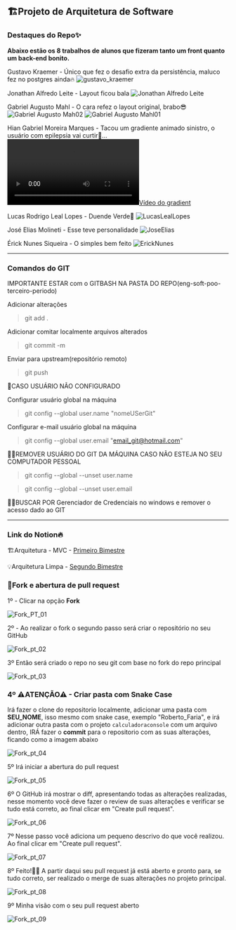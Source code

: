## 🏗Projeto de Arquitetura de Software

### Destaques do Repo✨

**Abaixo estão os 8 trabalhos de alunos que fizeram tanto um front quanto um back-end bonito.**

Gustavo Kraemer - Único que fez o desafio extra da persistência, maluco fez no postgres ainda🔥
![gustavo_kraemer](https://github.com/Sandrolaxx/eng-soft-arch-quarto-periodo-turma-c/assets/61207420/2da51ac0-282f-4a10-acb1-7ff35d389825)

Jonathan Alfredo Leite - Layout ficou bala
![Jonathan Alfredo Leite](https://github.com/Sandrolaxx/eng-soft-arch-quarto-periodo-turma-c/assets/61207420/ddde5b6a-4b05-406f-8615-c40683a38034)

Gabriel Augusto Mahl - O cara refez o layout original, brabo😎
![Gabriel Augusto Mah02](https://github.com/Sandrolaxx/eng-soft-arch-quarto-periodo-turma-c/assets/61207420/32654caf-f7c8-49eb-ab8e-92ebb1630702)
![Gabriel Augusto Mahl01](https://github.com/Sandrolaxx/eng-soft-arch-quarto-periodo-turma-c/assets/61207420/85ee85fe-e23f-44be-abde-b4ebde7a6649)

Hian Gabriel Moreira Marques -  Tacou um gradiente animado sinistro, o usuário com epilepsia vai curtir🤣...
[![Vídeo do gradient](https://github-production-user-asset-6210df.s3.amazonaws.com/61207420/270204104-510cf61e-5705-4677-9322-8cca86526258.mp4)](https://github-production-user-asset-6210df.s3.amazonaws.com/61207420/270204104-510cf61e-5705-4677-9322-8cca86526258.mp4)

Lucas Rodrigo Leal Lopes - Duende Verde🎃
![LucasLealLopes](https://github.com/Sandrolaxx/eng-soft-arch-quarto-periodo-turma-c/assets/61207420/afa216c3-570b-4346-b8a1-3d19786b75d4)

José Elias Molineti - Esse teve personalidade
![JoseElias](https://github.com/Sandrolaxx/eng-soft-arch-quarto-periodo-turma-c/assets/61207420/6e9949a7-d451-4878-adb5-1b98618b104f)

Érick Nunes Siqueira - O simples bem feito
![ErickNunes](https://github.com/Sandrolaxx/eng-soft-arch-quarto-periodo-turma-c/assets/61207420/85a40056-8560-4b39-8a31-3163d5e26aad)

---

### Comandos do GIT

IMPORTANTE ESTAR com o GITBASH NA PASTA DO REPO(eng-soft-poo-terceiro-periodo)

Adicionar alterações
> git add .

Adicionar comitar localmente arquivos alterados
> git commit -m

Enviar para upstream(repositório remoto)
> git push

🚧CASO USUÁRIO NÃO CONFIGURADO

Configurar usuário global na máquina
> git config --global user.name "nomeUSerGit"

Configurar e-mail usuário global na máquina
> git config --global user.email "email_git@hotmail.com"

🚧🚧REMOVER USUÁRIO DO GIT DA MÁQUINA CASO NÃO ESTEJA NO SEU COMPUTADOR PESSOAL

> git config --global --unset user.name

> git config --global --unset user.email

🚧🚧BUSCAR POR Gerenciador de Credenciais no windows e remover o acesso dado ao GIT

---

### Link do Notion🔥

🏗Arquitetura - MVC - [Primeiro Bimestre](https://maze-leaf-ed4.notion.site/Primeiro-Bimestre-013e0180341e4a73b3ba2d1768fca330?pvs=4)

💡Arquitetura Limpa - [Segundo Bimestre](https://maze-leaf-ed4.notion.site/Segundo-Bimestre-5db57c6301db4170aa0f5e5ca0efe79c?pvs=4)

### 🍴Fork e abertura de pull request

1º - Clicar na opção **Fork**

![Fork_PT_01](https://github.com/Sandrolaxx/eng-soft-arch-quarto-periodo-turma-b/assets/61207420/1eccb15a-f3ad-4355-ab16-f1b0fb244cbd)

2º - Ao realizar o fork o segundo passo será criar o repositório no seu GitHub

![Fork_pt_02](https://github.com/Sandrolaxx/eng-soft-arch-quarto-periodo-turma-b/assets/61207420/4e06b579-5aef-4b1d-9281-8622895a561b)

3º Então será criado o repo no seu git com base no fork do repo principal

![Fork_pt_03](https://github.com/Sandrolaxx/eng-soft-arch-quarto-periodo-turma-b/assets/61207420/23b2c306-cacb-4439-aa72-28eb3c8efad3)

### 4º ⚠ATENÇÃO⚠ - Criar pasta com Snake Case 
Irá fazer o clone do repositorio localmente, adicionar uma pasta com **SEU_NOME**, isso mesmo com snake case, exemplo "Roberto_Faria", e irá adicionar outra pasta com o projeto `calculadoraconsole` com um arquivo dentro, IRÁ fazer o **commit** para o repositorio com as suas alterações, ficando como a imagem abaixo

![Fork_pt_04](https://github.com/Sandrolaxx/eng-soft-poo-terceiro-periodo/assets/61207420/3cb2f88e-8474-4458-9bb8-9ca0ddbb4962)

5º Irá iniciar a abertura do pull request

![Fork_pt_05](https://github.com/Sandrolaxx/eng-soft-arch-quarto-periodo-turma-b/assets/61207420/0dc4d467-a7a5-41db-ad5d-26db22e64efd)

6º O GitHub irá mostrar o diff, apresentando todas as alterações realizadas, nesse momento você deve fazer o review de suas alterações e verificar se tudo está correto, ao final clicar em "Create pull request".

![Fork_pt_06](https://github.com/Sandrolaxx/eng-soft-arch-quarto-periodo-turma-b/assets/61207420/e00b9d29-eef3-4b7d-b62e-dcf2ea6fef81)

7º Nesse passo você adiciona um pequeno descrivo do que você realizou. Ao final clicar em "Create pull request".

![Fork_pt_07](https://github.com/Sandrolaxx/eng-soft-arch-quarto-periodo-turma-b/assets/61207420/86dde404-55cc-4174-a863-50c61aa392ea)

8º Feito!🥳🎉 A partir daqui seu pull request já está aberto e pronto para, se tudo correto, ser realizado o merge de suas alterações no projeto principal.

![Fork_pt_08](https://github.com/Sandrolaxx/eng-soft-arch-quarto-periodo-turma-b/assets/61207420/8659495a-125d-4837-9d0a-49f9c5975f8a)

9º Minha visão com o seu pull request aberto

![Fork_pt_09](https://github.com/Sandrolaxx/eng-soft-arch-quarto-periodo-turma-b/assets/61207420/35e64864-2e65-49e2-890d-0c6ac573e008)